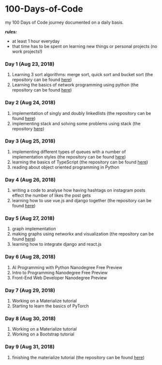 # 100-Days-of-Code
my 100 Days of Code journey documented on a daily basis. 

<strong><i>rules:</i></strong><br>
<ul>
  <li>at least 1 hour everyday</li>
  <li>that time has to be spent on learning new things or personal projects (no work projects!)</li>
</ul>

### Day 1 (Aug 23, 2018)
<ol>
  <li>Learning 3 sort algorithms: merge sort, quick sort and bucket sort (the repository can be found <a href="https://github.com/nazaninsbr/Sort">here</a>)</li>
  <li>Learning the basics of network programming using python (the repository can be found <a href="https://github.com/nazaninsbr/Network-Programming">here</a>)</li>
</ol>

### Day 2 (Aug 24, 2018)
<ol>
  <li>implementation of singly and doubly linkedlists (the repository can be found <a href="https://github.com/nazaninsbr/LinkedLists">here</a>)</li>
  <li>implementing stack and solving some problems using stack (the repository <a href="https://github.com/nazaninsbr/Stack">here</a>)</li>
</ol>

### Day 3 (Aug 25, 2018)
<ol>
    <li>implementing different types of queues with a number of implementation styles (the repository can be found <a href="https://github.com/nazaninsbr/Queue">here</a>)</li>
    <li>learning the basics of TypeScript (the repository can be found <a href="https://github.com/nazaninsbr/What-is-TypeScript">here</a>)</li>
    <li>reading about object oriented programming in Python</li>
</ol>

### Day 4 (Aug 26, 2018)
<ol>
    <li>writing a code to analyse how having hashtags on instagram posts effect the number of likes the post gets</li>
    <li>learning how to use vue.js and django together (the repository can be found <a href="https://github.com/nazaninsbr/Django-Vue-Example">here</a>)</li>
</ol>

### Day 5 (Aug 27, 2018)
<ol>
    <li>graph implementation</li>
    <li>making graphs using networkx and visualization (the repository can be found <a href="https://github.com/nazaninsbr/Graph">here</a>)</li>
    <li> learning how to integrate django and react.js</li> 
</ol>

### Day 6 (Aug 28, 2018)
<ol>
    <li>AI Programming with Python Nanodegree Free Preview</li>
	  <li>Intro to Programming Nanodegree Free Preview</li>
	  <li>Front-End Web Developer Nanodegree Preview</li>
</ol>

### Day 7 (Aug 29, 2018)
<ol>
   	<li>Working on a Materialize tutorial</li>
	<li>Starting to learn the basics of PyTorch</li>
</ol>

### Day 8 (Aug 30, 2018)
<ol>
	<li>Working on a Materialize tutorial</li>
	<li>Working on a Bootstrap tutorial</li>
</ol>

### Day 9 (Aug 31, 2018)
<ol>
	<li>finishing the materialize tutorial (the repository can be found <a href="https://github.com/nazaninsbr/Learning-Materialize">here</a>)</li>
</ol>


